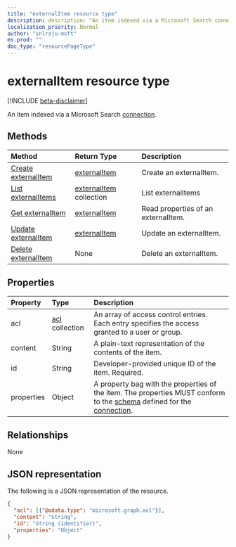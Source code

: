 ```yaml
---
title: "externalItem resource type"
description: description: "An item indexed via a Microsoft Search connection."
localization_priority: Normal
author: "snlraju-msft"
ms.prod: ""
doc_type: "resourcePageType"
---
```


# externalItem resource type

[!INCLUDE [beta-disclaimer](../../includes/beta-disclaimer.md)]

An item indexed via a Microsoft Search [connection](connection.md).

## Methods

| Method                                                 | Return Type                                | Description |
|:-------------------------------------------------------|:-------------------------------------------|:--|
| [Create externalItem](../api/connection-post-items.md) | [externalItem](externalitem.md)            | Create an externalItem. |
| [List externalItems](../api/connection-list-items.md)  | [externalItem](externalitem.md) collection | List externalItems |
| [Get externalItem](../api/externalitem-get.md)         | [externalItem](externalitem.md)            | Read properties of an externalItem. |
| [Update externalItem](../api/externalitem-update.md)   | [externalItem](externalitem.md)            | Update an externalItem. |
| [Delete externalItem](../api/externalitem-delete.md)   | None                                       | Delete an externalItem. |

## Properties

| Property   | Type                     | Description                          |
|:-----------|:-------------------------|:-------------------------------------|
| acl        | [acl](acl.md) collection | An array of access control entries. Each entry specifies the access granted to a user or group. |
| content    | String                   | A plain-text representation of the contents of the item. |
| id         | String                   | Developer-provided unique ID  of the item. Required. |
| properties | Object                   | A property bag with the properties of the item. The properties MUST conform to the [schema](schema.md) defined for the [connection](connection.md). |

## Relationships

None

## JSON representation

The following is a JSON representation of the resource.

<!-- {
  "blockType": "resource",
  "optionalProperties": [

  ],
  "@odata.type": "microsoft.graph.externalItem",
  "baseType": "",
  "keyProperty": "id"
}-->

```json
{
  "acl": [{"@odata.type": "microsoft.graph.acl"}],
  "content": "String",
  "id": "String (identifier)",
  "properties": "Object"
}
```

<!-- uuid: 16cd6b66-4b1a-43a1-adaf-3a886856ed98
2019-02-04 14:57:30 UTC -->
<!-- {
  "type": "#page.annotation",
  "description": "externalItem resource",
  "keywords": "",
  "section": "documentation",
  "tocPath": "",
  "suppressions": [
    "Error: microsoft.graph.externalItem/properties:\r\n      Referenced type microsoft.graph.object is not defined in the doc set! Potential suggestion: microsoft.graph.directoryObject"
  ]
}-->
